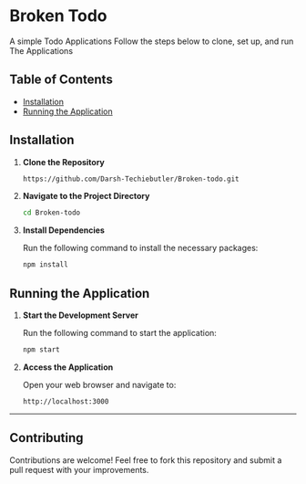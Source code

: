 # Broken Todo

A simple Todo Applications Follow the steps below to clone, set up, and run The Applications

## Table of Contents

- [Installation](#installation)
- [Running the Application](#running-the-application)

## Installation

1. **Clone the Repository**

   ```bash
   https://github.com/Darsh-Techiebutler/Broken-todo.git
   ```

3. **Navigate to the Project Directory**

   ```bash
   cd Broken-todo
   ```

4. **Install Dependencies**

   Run the following command to install the necessary packages:

   ```bash
   npm install
   ```
   
## Running the Application

1. **Start the Development Server**

   Run the following command to start the application:

   ```bash
   npm start
   ```

2. **Access the Application**

   Open your web browser and navigate to:

   ```
   http://localhost:3000
   ```
---

## Contributing

Contributions are welcome! Feel free to fork this repository and submit a pull request with your improvements.
